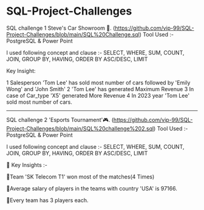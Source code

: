 # SQL-Project-Challenges


 SQL challenge 1  Steve's Car Showroom 🚗. (https://github.com/vip-99/SQL-Project-Challenges/blob/main/SQL%20Challenge.sql)
 Tool Used      :- PostgreSQL & Power Point



I used following concept and clause :-
SELECT, WHERE, SUM, COUNT, JOIN, GROUP BY, HAVING, ORDER BY ASC/DESC, LIMIT


Key Insight:

 1 Salesperson 'Tom Lee' has sold most number of cars followed by 'Emily Wong' and 'John Smith'
 2 'Tom Lee' has generated Maximum Revenue
 3 In case of Car_type 'X5' generated More Revenue
 4 In 2023 year 'Tom Lee' sold most number of cars.


------------------------------------------------------------------------------------------------------------------------------------------------------



 SQL challenge 2  'Esports Tournament'🎮. (https://github.com/vip-99/SQL-Project-Challenges/blob/main/SQL%20challenge%202.sql)
Tool Used       :- PostgreSQL & Power Point



I used following concept and clause :- SELECT, WHERE, SUM, COUNT, JOIN, GROUP BY, HAVING, ORDER BY ASC/DESC, LIMIT


 🔵 Key Insights :-

🔸Team 'SK Telecom T1' won most of the matches(4 Times)

🔸Average salary of players in the teams with country 'USA' is 97166.

🔸Every team has 3 players each.
